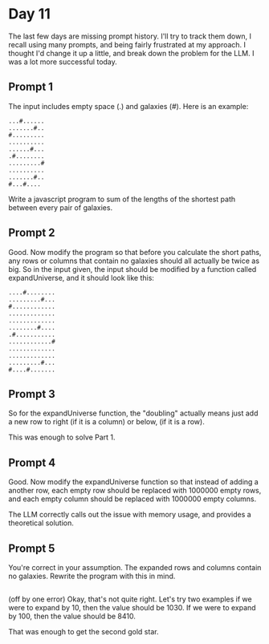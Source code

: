# Day 11

The last few days are missing prompt history. I'll try to track them down, I recall using many prompts, and being fairly frustrated at my approach. I thought I'd change it up a little, 
and break down the problem for the LLM. I was a lot more successful today.

## Prompt 1

The input includes empty space (.) and galaxies (#).  Here is an example: 
```
...#......
.......#..
#.........
..........
......#...
.#........
.........#
..........
.......#..
#...#....
```

Write a javascript program to sum of the lengths of the shortest path between every pair of galaxies. 

## Prompt 2
Good. Now modify the program so that before you calculate the short paths, any rows or columns that contain no galaxies should all actually be twice as big. So in the input given, the input should be modified by a function called expandUniverse, and it should look like this: 
```
....#........
.........#...
#............
.............
.............
........#....
.#...........
............#
.............
.............
.........#...
#....#.......
```

## Prompt 3
So for the expandUniverse function, the "doubling" actually means just add a new row to right (if it is a column) or below, (if it is a row).

This was enough to solve Part 1.

## Prompt 4
Good. Now modify the expandUniverse function so that instead of adding a another row, each empty row should be replaced with 1000000 empty rows, and each empty column should be replaced with 1000000 empty columns.

The LLM correctly calls out the issue with memory usage, and provides a theoretical solution.

## Prompt 5
You're correct in your assumption. The expanded rows and columns contain no galaxies. Rewrite the program with this in mind.

##
(off by one error)
Okay, that's not quite right. Let's try two examples if we were to expand by 10, then the value should be 1030. If we were to expand by 100, then the value should be 8410.

That was enough to get the second gold star.

